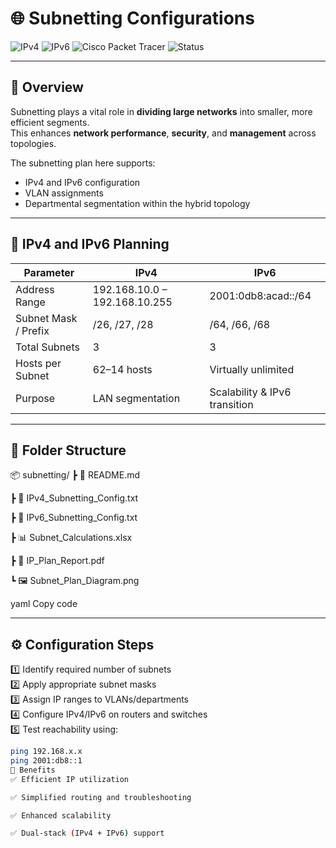 # 🌐 Subnetting Configurations  
![IPv4](https://img.shields.io/badge/IPv4-Enabled-blue?style=for-the-badge&logo=cisco)
![IPv6](https://img.shields.io/badge/IPv6-Ready-green?style=for-the-badge&logo=internetexplorer)
![Cisco Packet Tracer](https://img.shields.io/badge/Built%20With-Cisco%20Packet%20Tracer-1E90FF?style=for-the-badge&logo=cisco)
![Status](https://img.shields.io/badge/Status-Completed-success?style=for-the-badge&logo=checkmarx)

---

## 📘 Overview
Subnetting plays a vital role in **dividing large networks** into smaller, more efficient segments.  
This enhances **network performance**, **security**, and **management** across topologies.

The subnetting plan here supports:
- IPv4 and IPv6 configuration  
- VLAN assignments  
- Departmental segmentation within the hybrid topology  

---

## 🧮 IPv4 and IPv6 Planning

| Parameter | IPv4 | IPv6 |
|------------|------|------|
| Address Range | 192.168.10.0 – 192.168.10.255 | 2001:0db8:acad::/64 |
| Subnet Mask / Prefix | /26, /27, /28 | /64, /66, /68 |
| Total Subnets | 3 | 3 |
| Hosts per Subnet | 62–14 hosts | Virtually unlimited |
| Purpose | LAN segmentation | Scalability & IPv6 transition |

---

## 📁 Folder Structure

📦 subnetting/
┣ 📜 README.md

┣ 📄 IPv4_Subnetting_Config.txt

┣ 📄 IPv6_Subnetting_Config.txt

┣ 📊 Subnet_Calculations.xlsx

┣ 🧾 IP_Plan_Report.pdf

┗ 🖼️ Subnet_Plan_Diagram.png

yaml
Copy code

---

## ⚙️ Configuration Steps

1️⃣ Identify required number of subnets  
2️⃣ Apply appropriate subnet masks  
3️⃣ Assign IP ranges to VLANs/departments  
4️⃣ Configure IPv4/IPv6 on routers and switches  
5️⃣ Test reachability using:
   ```bash
   ping 192.168.x.x
   ping 2001:db8::1
🚀 Benefits
✅ Efficient IP utilization

✅ Simplified routing and troubleshooting

✅ Enhanced scalability

✅ Dual-stack (IPv4 + IPv6) support
